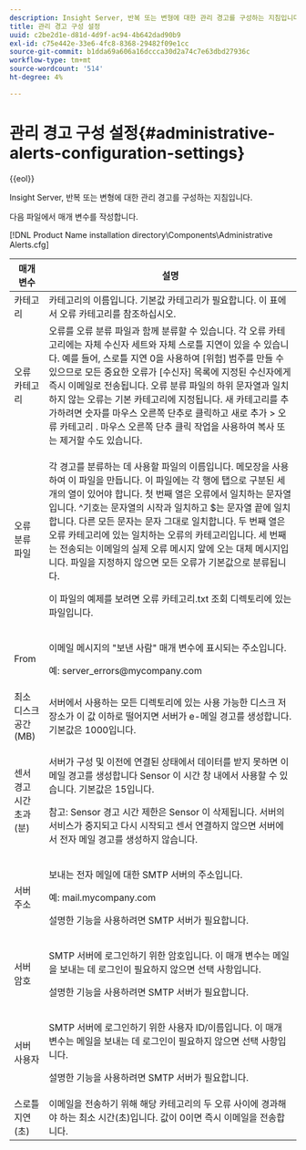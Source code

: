 ```yaml
---
description: Insight Server, 반복 또는 변형에 대한 관리 경고를 구성하는 지침입니다.
title: 관리 경고 구성 설정
uuid: c2be2d1e-d81d-4d9f-ac94-4b642dad90b9
exl-id: c75e442e-33e6-4fc8-8368-29482f09e1cc
source-git-commit: b1dda69a606a16dccca30d2a74c7e63dbd27936c
workflow-type: tm+mt
source-wordcount: '514'
ht-degree: 4%

---
```


# 관리 경고 구성 설정{#administrative-alerts-configuration-settings}

{{eol}}

Insight Server, 반복 또는 변형에 대한 관리 경고를 구성하는 지침입니다.

다음 파일에서 매개 변수를 작성합니다.

[!DNL Product Name installation directory\Components\Administrative Alerts.cfg]

<table id="table_5A2298906D5F4215B8FAC42CACBC0002"> 
 <thead> 
  <tr> 
   <th colname="col1" class="entry"> 매개 변수 </th> 
   <th colname="col2" class="entry"> 설명 </th> 
  </tr> 
 </thead>
 <tbody> 
  <tr> 
   <td colname="col1"> 카테고리 </td> 
   <td colname="col2"> 카테고리의 이름입니다. 기본값 카테고리가 필요합니다. 이 표에서 오류 카테고리를 참조하십시오. </td> 
  </tr> 
  <tr> 
   <td colname="col1"> 오류 카테고리 </td> 
   <td colname="col2"> 오류를 오류 분류 파일과 함께 분류할 수 있습니다. 각 오류 카테고리에는 자체 수신자 세트와 자체 스로틀 지연이 있을 수 있습니다. 예를 들어, 스로틀 지연 0을 사용하여 [위험] 범주를 만들 수 있으므로 모든 중요한 오류가 [수신자] 목록에 지정된 수신자에게 즉시 이메일로 전송됩니다. 오류 분류 파일의 하위 문자열과 일치하지 않는 오류는 기본 카테고리에 지정됩니다. 새 카테고리를 추가하려면 숫자를 마우스 오른쪽 단추로 클릭하고 <span class="uicontrol"> 새로 추가 </span> &gt; <span class="uicontrol"> 오류 카테고리 </span>. 마우스 오른쪽 단추 클릭 작업을 사용하여 복사 또는 제거할 수도 있습니다. </td> 
  </tr> 
  <tr> 
   <td colname="col1"> 오류 분류 파일 </td> 
   <td colname="col2"> <p>각 경고를 분류하는 데 사용할 파일의 이름입니다. 메모장을 사용하여 이 파일을 만듭니다. 이 파일에는 각 행에 탭으로 구분된 세 개의 열이 있어야 합니다. 첫 번째 열은 오류에서 일치하는 문자열입니다. ^기호는 문자열의 시작과 일치하고 $는 문자열 끝에 일치합니다. 다른 모든 문자는 문자 그대로 일치합니다. 두 번째 열은 오류 카테고리에 있는 일치하는 오류의 카테고리입니다. 세 번째는 전송되는 이메일의 실제 오류 메시지 앞에 오는 대체 메시지입니다. 파일을 지정하지 않으면 모든 오류가 기본값으로 분류됩니다. </p> <p>이 파일의 예제를 보려면 <span class="filepath"> 오류 카테고리.txt </span> 조회 디렉토리에 있는 파일입니다. </p> </td> 
  </tr> 
  <tr> 
   <td colname="col1"> From </td> 
   <td colname="col2"> <p>이메일 메시지의 "보낸 사람" 매개 변수에 표시되는 주소입니다. </p> <p>예: <span class="filepath"> server_errors@mycompany.com </span></p> </td> 
  </tr> 
  <tr> 
   <td colname="col1"> 최소 디스크 공간(MB) </td> 
   <td colname="col2"> 서버에서 사용하는 모든 디렉토리에 있는 사용 가능한 디스크 저장소가 이 값 이하로 떨어지면 서버가 e-메일 경고를 생성합니다. 기본값은 1000입니다. </td> 
  </tr> 
  <tr> 
   <td colname="col1"> 센서 경고 시간 초과(분) </td> 
   <td colname="col2"> <p>서버가 구성 및 이전에 연결된 상태에서 데이터를 받지 못하면 이메일 경고를 생성합니다 <span class="wintitle"> Sensor </span> 이 시간 창 내에서 사용할 수 있습니다. 기본값은 15입니다. </p> <p> <p>참고:  <span class="wintitle"> Sensor </span> 경고 시간 제한은 <span class="wintitle"> Sensor </span> 이 삭제됩니다. 서버의 서비스가 중지되고 다시 시작되고 <span class="wintitle"> 센서 </span> 연결하지 않으면 서버에서 전자 메일 경고를 생성하지 않습니다. </p> </p> </td> 
  </tr> 
  <tr> 
   <td colname="col1"> 서버 주소 </td> 
   <td colname="col2"> <p>보내는 전자 메일에 대한 SMTP 서버의 주소입니다. </p> <p>예: <span class="filepath"> mail.mycompany.com </span></p> <p>설명한 기능을 사용하려면 SMTP 서버가 필요합니다. </p> </td> 
  </tr> 
  <tr> 
   <td colname="col1"> 서버 암호 </td> 
   <td colname="col2"> <p>SMTP 서버에 로그인하기 위한 암호입니다. 이 매개 변수는 메일을 보내는 데 로그인이 필요하지 않으면 선택 사항입니다. </p> <p>설명한 기능을 사용하려면 SMTP 서버가 필요합니다. </p> </td> 
  </tr> 
  <tr> 
   <td colname="col1"> 서버 사용자 </td> 
   <td colname="col2"> <p>SMTP 서버에 로그인하기 위한 사용자 ID/이름입니다. 이 매개 변수는 메일을 보내는 데 로그인이 필요하지 않으면 선택 사항입니다. </p> <p>설명한 기능을 사용하려면 SMTP 서버가 필요합니다. </p> </td> 
  </tr> 
  <tr> 
   <td colname="col1"> 스로틀 지연(초) </td> 
   <td colname="col2"> 이메일을 전송하기 위해 해당 카테고리의 두 오류 사이에 경과해야 하는 최소 시간(초)입니다. 값이 0이면 즉시 이메일을 전송합니다. </td> 
  </tr> 
 </tbody> 
</table>
